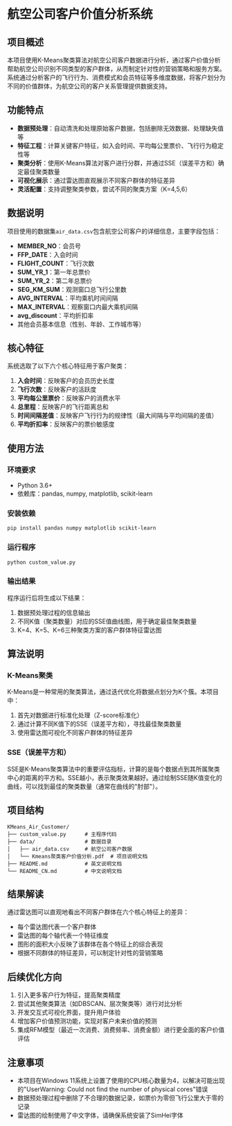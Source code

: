 # 航空公司客户价值分析系统

## 项目概述

本项目使用K-Means聚类算法对航空公司客户数据进行分析，通过客户价值分析帮助航空公司识别不同类型的客户群体，从而制定针对性的营销策略和服务方案。系统通过分析客户的飞行行为、消费模式和会员特征等多维度数据，将客户划分为不同的价值群体，为航空公司的客户关系管理提供数据支持。

## 功能特点

- **数据预处理**：自动清洗和处理原始客户数据，包括删除无效数据、处理缺失值等
- **特征工程**：计算关键客户特征，如入会时间、平均每公里票价、飞行行为稳定性等
- **聚类分析**：使用K-Means算法对客户进行分群，并通过SSE（误差平方和）确定最佳聚类数量
- **可视化展示**：通过雷达图直观展示不同客户群体的特征差异
- **灵活配置**：支持调整聚类参数，尝试不同的聚类方案（K=4,5,6）

## 数据说明

项目使用的数据集`air_data.csv`包含航空公司客户的详细信息，主要字段包括：

- **MEMBER_NO**：会员号
- **FFP_DATE**：入会时间
- **FLIGHT_COUNT**：飞行次数
- **SUM_YR_1**：第一年总票价
- **SUM_YR_2**：第二年总票价
- **SEG_KM_SUM**：观测窗口总飞行公里数
- **AVG_INTERVAL**：平均乘机时间间隔
- **MAX_INTERVAL**：观察窗口内最大乘机间隔
- **avg_discount**：平均折扣率
- 其他会员基本信息（性别、年龄、工作城市等）

## 核心特征

系统选取了以下六个核心特征用于客户聚类：

1. **入会时间**：反映客户的会员历史长度
2. **飞行次数**：反映客户的活跃度
3. **平均每公里票价**：反映客户的消费水平
4. **总里程**：反映客户的飞行距离总和
5. **时间间隔差值**：反映客户飞行行为的规律性（最大间隔与平均间隔的差值）
6. **平均折扣率**：反映客户的票价敏感度

## 使用方法

### 环境要求

- Python 3.6+
- 依赖库：pandas, numpy, matplotlib, scikit-learn

### 安装依赖

```bash
pip install pandas numpy matplotlib scikit-learn
```

### 运行程序

```bash
python custom_value.py
```

### 输出结果

程序运行后将生成以下结果：

1. 数据预处理过程的信息输出
2. 不同K值（聚类数量）对应的SSE值曲线图，用于确定最佳聚类数量
3. K=4、K=5、K=6三种聚类方案的客户群体特征雷达图

## 算法说明

### K-Means聚类

K-Means是一种常用的聚类算法，通过迭代优化将数据点划分为K个簇。本项目中：

1. 首先对数据进行标准化处理（Z-score标准化）
2. 通过计算不同K值下的SSE（误差平方和），寻找最佳聚类数量
3. 使用雷达图可视化不同客户群体的特征差异

### SSE（误差平方和）

SSE是K-Means聚类算法中的重要评估指标，计算的是每个数据点到其所属聚类中心的距离的平方和。SSE越小，表示聚类效果越好。通过绘制SSE随K值变化的曲线，可以找到最佳的聚类数量（通常在曲线的"肘部"）。

## 项目结构

```
KMeans_Air_Customer/
├── custom_value.py      # 主程序代码
├── data/                # 数据目录
│   ├── air_data.csv     # 航空公司客户数据
│   └── Kmeans聚类客户价值分析.pdf  # 项目说明文档
├── README.md            # 英文说明文档
└── README_CN.md         # 中文说明文档
```

## 结果解读

通过雷达图可以直观地看出不同客户群体在六个核心特征上的差异：

- 每个雷达图代表一个客户群体
- 雷达图的每个轴代表一个特征维度
- 图形的面积大小反映了该群体在各个特征上的综合表现
- 根据不同群体的特征差异，可以制定针对性的营销策略

## 后续优化方向

1. 引入更多客户行为特征，提高聚类精度
2. 尝试其他聚类算法（如DBSCAN、层次聚类等）进行对比分析
3. 开发交互式可视化界面，提升用户体验
4. 增加客户价值预测功能，实现对客户未来价值的预测
5. 集成RFM模型（最近一次消费、消费频率、消费金额）进行更全面的客户价值评估

## 注意事项

- 本项目在Windows 11系统上设置了使用的CPU核心数量为4，以解决可能出现的"UserWarning: Could not find the number of physical cores"错误
- 数据预处理过程中删除了不合理的数据记录，如票价为零但飞行公里大于零的记录
- 雷达图的绘制使用了中文字体，请确保系统安装了SimHei字体